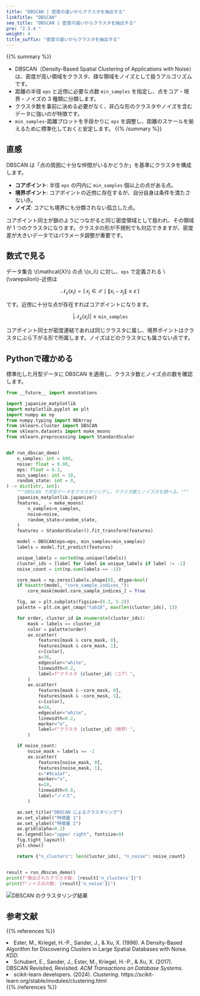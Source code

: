 ```yaml
---
title: "DBSCAN | 密度の違いからクラスタを抽出する"
linkTitle: "DBSCAN"
seo_title: "DBSCAN | 密度の違いからクラスタを抽出する"
pre: "2.5.4 "
weight: 4
title_suffix: "密度の違いからクラスタを抽出する"
---
```


{{% summary %}}
- DBSCAN（Density-Based Spatial Clustering of Applications with Noise）は、密度が高い領域をクラスタ、疎な領域をノイズとして扱うアルゴリズムです。
- 距離の半径 `eps` と近傍に必要な点数 `min_samples` を指定し、点をコア・境界・ノイズの 3 種類に分類します。
- クラスタ数を事前に決める必要がなく、非凸な形のクラスタやノイズを含むデータに強いのが特徴です。
- `min_samples`-距離プロットを手掛かりに `eps` を調整し、距離のスケールを揃えるために標準化しておくと安定します。
{{% /summary %}}

## 直感
DBSCAN は「点の周囲に十分な仲間がいるかどうか」を基準にクラスタを構成します。

- **コアポイント**: 半径 `eps` の円内に `min_samples` 個以上の点がある点。
- **境界ポイント**: コアポイントの近傍に存在するが、自分自身は条件を満たさない点。
- **ノイズ**: コアにも境界にも分類されない孤立した点。

コアポイント同士が鎖のようにつながると同じ密度領域として扱われ、その領域が 1 つのクラスタになります。クラスタの形が不規則でも対応できますが、密度差が大きいデータではパラメータ調整が重要です。

## 数式で見る
データ集合 \\(\mathcal{X}\\) の点 \\(x_i\\) に対し、`eps` で定義される \\(\varepsilon\\)-近傍は

$$
\mathcal{N}_\varepsilon(x_i) = \{\, x_j \in \mathcal{X} \mid \lVert x_i - x_j \rVert \le \varepsilon \,\}
$$

です。近傍に十分な点が存在すればコアポイントになります。

$$
|\mathcal{N}_\varepsilon(x_i)| \ge \texttt{min\_samples}
$$

コアポイント同士が密度連結であれば同じクラスタに属し、境界ポイントはクラスタにぶら下がる形で所属します。ノイズはどのクラスタにも属さない点です。

## Pythonで確かめる
標準化した月型データに DBSCAN を適用し、クラスタ数とノイズ点の数を確認します。

```python
from __future__ import annotations

import japanize_matplotlib
import matplotlib.pyplot as plt
import numpy as np
from numpy.typing import NDArray
from sklearn.cluster import DBSCAN
from sklearn.datasets import make_moons
from sklearn.preprocessing import StandardScaler


def run_dbscan_demo(
    n_samples: int = 600,
    noise: float = 0.08,
    eps: float = 0.3,
    min_samples: int = 10,
    random_state: int = 0,
) -> dict[str, int]:
    """DBSCAN で月型データをクラスタリングし、クラスタ数とノイズ点を調べる。"""
    japanize_matplotlib.japanize()
    features, _ = make_moons(
        n_samples=n_samples,
        noise=noise,
        random_state=random_state,
    )
    features = StandardScaler().fit_transform(features)

    model = DBSCAN(eps=eps, min_samples=min_samples)
    labels = model.fit_predict(features)

    unique_labels = sorted(np.unique(labels))
    cluster_ids = [label for label in unique_labels if label != -1]
    noise_count = int(np.sum(labels == -1))

    core_mask = np.zeros(labels.shape[0], dtype=bool)
    if hasattr(model, "core_sample_indices_"):
        core_mask[model.core_sample_indices_] = True

    fig, ax = plt.subplots(figsize=(6.2, 5.2))
    palette = plt.cm.get_cmap("tab10", max(len(cluster_ids), 1))

    for order, cluster_id in enumerate(cluster_ids):
        mask = labels == cluster_id
        color = palette(order)
        ax.scatter(
            features[mask & core_mask, 0],
            features[mask & core_mask, 1],
            c=[color],
            s=36,
            edgecolor="white",
            linewidth=0.2,
            label=f"クラスタ {cluster_id}（コア）",
        )
        ax.scatter(
            features[mask & ~core_mask, 0],
            features[mask & ~core_mask, 1],
            c=[color],
            s=24,
            edgecolor="white",
            linewidth=0.2,
            marker="o",
            label=f"クラスタ {cluster_id}（境界）",
        )

    if noise_count:
        noise_mask = labels == -1
        ax.scatter(
            features[noise_mask, 0],
            features[noise_mask, 1],
            c="#9ca3af",
            marker="x",
            s=28,
            linewidth=0.8,
            label="ノイズ",
        )

    ax.set_title("DBSCAN によるクラスタリング")
    ax.set_xlabel("特徴量 1")
    ax.set_ylabel("特徴量 2")
    ax.grid(alpha=0.2)
    ax.legend(loc="upper right", fontsize=9)
    fig.tight_layout()
    plt.show()

    return {"n_clusters": len(cluster_ids), "n_noise": noise_count}


result = run_dbscan_demo()
print(f"検出されたクラスタ数: {result['n_clusters']}")
print(f"ノイズ点の数: {result['n_noise']}")
```


![DBSCAN のクラスタリング結果](/images/basic/clustering/dbscan_block01_ja.png)

## 参考文献
{{% references %}}
<li>Ester, M., Kriegel, H.-P., Sander, J., &amp; Xu, X. (1996). A Density-Based Algorithm for Discovering Clusters in Large Spatial Databases with Noise. <i>KDD</i>.</li>
<li>Schubert, E., Sander, J., Ester, M., Kriegel, H.-P., &amp; Xu, X. (2017). DBSCAN Revisited, Revisited. <i>ACM Transactions on Database Systems</i>.</li>
<li>scikit-learn developers. (2024). <i>Clustering</i>. https://scikit-learn.org/stable/modules/clustering.html</li>
{{% /references %}}
